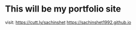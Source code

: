# This will be my portfolio site
 visit: https://cutt.ly/sachinshet 
        https://sachinshet1992.github.io
